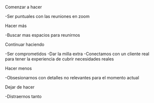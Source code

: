 Comenzar a hacer

-Ser puntuales con las reuniones en zoom

Hacer más

-Buscar mas espacios para reunirnos

Continuar haciendo

-Ser comprometidos 
-Dar la milla extra 
-Conectamos con un cliente real para tener la experiencia de cubrir necesidades reales 

Hacer menos

-Obsesionarnos con detalles no relevantes para el momento actual

Dejar de hacer

-Distraernos tanto 



